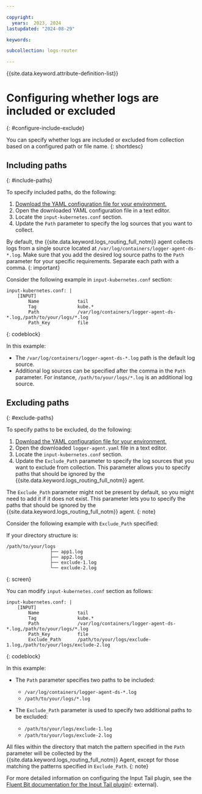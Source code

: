 ```yaml
---

copyright:
  years:  2023, 2024
lastupdated: "2024-08-29"

keywords:

subcollection: logs-router

---
```


{{site.data.keyword.attribute-definition-list}}


# Configuring whether logs are included or excluded
{: #configure-include-exclude}

You can specify whether logs are included or excluded from collection based on a configured path or file name.
{: shortdesc}

## Including paths
{: #include-paths}

To specify included paths, do the following:

1. [Download the YAML configuration file for your environment.](/docs/logs-router?topic=logs-router-download-iclr-agent-configuration-file)
2. Open the downloaded YAML configuration file in a text editor. 
3. Locate the `input-kubernetes.conf` section.
4. Update the `Path` parameter to specify the log sources that you want to collect.

By default, the {{site.data.keyword.logs_routing_full_notm}} agent collects logs from a single source located at `/var/log/containers/logger-agent-ds-*.log`. Make sure that you add the desired log source paths to the `Path` parameter for your specific requirements. Separate each path with a comma.
{: important}

Consider the following example in `input-kubernetes.conf` section:

```text
input-kubernetes.conf: |
    [INPUT]
        Name              tail
        Tag               kube.*
        Path              /var/log/containers/logger-agent-ds-*.log,/path/to/your/logs/*.log
        Path_Key          file
```
{: codeblock}

In this example:
- The `/var/log/containers/logger-agent-ds-*.log` path is the default log source.
- Additional log sources can be specified after the comma in the `Path` parameter. For instance, `/path/to/your/logs/*.log` is an additional log source.


## Excluding paths
{: #exclude-paths}

To specify paths to be excluded, do the following:

1. [Download the YAML configuration file for your environment.](/docs/logs-router?topic=logs-router-download-iclr-agent-configuration-file)
2. Open the downloaded `logger-agent.yaml` file in a text editor.
3. Locate the `input-kubernetes.conf` section.
4. Update the `Exclude_Path` parameter to specify the log sources that you want to exclude from collection. This parameter allows you to specify paths that should be ignored by the {{site.data.keyword.logs_routing_full_notm}} agent.

The `Exclude_Path` parameter might not be present by default, so you might need to add it if it does not exist. This parameter lets you to specify the paths that should be ignored by the {{site.data.keyword.logs_routing_full_notm}} agent.
{: note}

Consider the following example with `Exclude_Path` specified:

If your directory structure is:

```text
/path/to/your/logs
                ├── app1.log
                ├── app2.log
                ├── exclude-1.log
                └── exclude-2.log
```
{: screen}

You can modify `input-kubernetes.conf` section as follows:

```text
input-kubernetes.conf: |
    [INPUT]
        Name              tail
        Tag               kube.*
        Path              /var/log/containers/logger-agent-ds-*.log,/path/to/your/logs/*.log
        Path_Key          file
        Exclude_Path      /path/to/your/logs/exclude-1.log,/path/to/your/logs/exclude-2.log
```
{: codeblock}

In this example:
- The `Path` parameter specifies two paths to be included:
    - `/var/log/containers/logger-agent-ds-*.log`
    - `/path/to/your/logs/*.log`

- The `Exclude_Path` parameter is used to specify two additional paths to be excluded:
    - `/path/to/your/logs/exclude-1.log`
    - `/path/to/your/logs/exclude-2.log`

All files within the directory that match the pattern specified in the `Path` parameter will be collected by the {{site.data.keyword.logs_routing_full_notm}} Agent, except for those matching the patterns specified in `Exclude_Path`.
{: note}

For more detailed information on configuring the Input Tail plugin, see the [Fluent Bit documentation for the Input Tail plugin](https://docs.fluentbit.io/manual/pipeline/inputs/tail){: external}.

